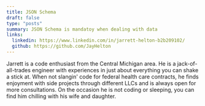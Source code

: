 ```yaml
---
title: JSON Schema
draft: false
type: "posts"
summary: JSON Schema is mandatoy when dealing with data
links:
  linkedin: https://www.linkedin.com/in/jarrett-helton-b2b209102/
  github: https://github.com/JayHelton
---
```


Jarrett is a code enthusiast from the Central Michigan area. He is a jack-of-all-trades engineer with experiences in just about everything you can shake a stick at. When not slangin' code for federal health care contracts, he finds enjoyment with side projects through different LLCs and is always open for more consultations. On the occasion he is not coding or sleeping, you can find him chilling with his wife and daughter.
